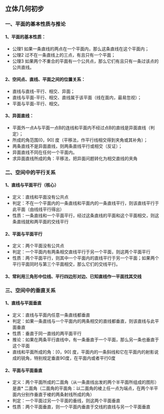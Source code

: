 ## 立体几何初步

### 一、平面的基本性质与推论
#### 1、平面的基本性质：

* 公理1 如果一条直线的两点在一个平面内，那么这条直线在这个平面内；
* 公理2 过不在一条直线上的三点，有且只有一个平面；
* 公理3 如果两个不重合的平面有一个公共点，那么它们有且只有一条过该点的公共直线。

#### 2、空间点、直线、平面之间的位置关系：

* 直线与直线-平行、相交、异面；
* 直线与平面-平行、相交、直线属于该平面（线在面内，最易忽视）；
* 平面与平面-平行、相交。
  
#### 3、异面直线：

* 平面外一点A与平面一点B的连线和平面内不经过点B的直线是异面直线（判定）；
* 所成的角范围(0，90] 度（平移法，作平行线相交得到夹角或其补角）；
* 两条直线不是异面直线，则两条直线平行或相交（反证）；
* 异面直线不同在任何一个平面内。
* 求异面直线所成的角：平移法，把异面问题转化为相交直线的夹角

### 二、空间中的平行关系

#### 1、直线与平面平行（核心）

* 定义：直线和平面没有公共点
* 判定：不在一个平面内的一条直线和平面内的一条直线平行，则该直线平行于此平面（由线线平行得出）
* 性质：一条直线和一个平面平行，经过这条直线的平面和这个平面相交，则这条直线就和两平面的交线平行

#### 2、平面与平面平行

* 定义：两个平面没有公共点
* 判定：一个平面内有两条相交直线平行于另一个平面，则这两个平面平行
* 性质：两个平面平行，则其中一个平面内的直线平行于另一个平面；如果两个平行平面同时与第三个平面相交，那么它们的交线平行。

#### 3、常利用三角形中位线、平行四边形对边、已知直线作一平面找其交线

### 三、空间中的垂直关系

#### 1、直线与平面垂直

* 定义：直线与平面内任意一条直线都垂直
* 判定：如果一条直线与一个平面内的两条相交的直线都垂直，则该直线与此平面垂直
* 性质：垂直于同一直线的两平面平行
* 推论：如果在两条平行直线中，有一条垂直于一个平面，那么另一条也垂直于这个平面
* 直线和平面所成的角：[0，90] 度，平面内的一条斜线和它在平面内的射影说成的锐角，特别规定垂直90度，在平面内或者平行0度
  
#### 2、平面与平面垂直

* 定义：两个平面所成的二面角（从一条直线出发的两个半平面所组成的图形）是直* 二面角（二面角的平面角：以二面角的棱上任一点为端点，在两个半平面内分别作垂直于棱的两条射线所成的角）
* 判定：一个平面过另一个平面的垂线，则这两个平面垂直
* 性质：两个平面垂直，则一个平面内垂直于交线的直线与另一个平面垂直